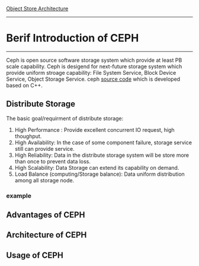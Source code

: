[Object Store Architecture](http://docs.ceph.com/docs/master/dev/object-store/)

-------------------------------------
# Berif Introduction of CEPH
-------------------------------------
Ceph is open source software storage system which provide at least PB scale capability. Ceph is desigend for next-future storage system which provide uniform stroage capability: File System Service, Block Device Service, Object Storage Service.
ceph [source code](https://github.com/ceph/ceph) which is developed based on C++.

## Distribute Storage
The basic goal/requirment of distribute storage:

1. High Performance : Provide excellent concurrent IO request, high thoughput.
2. High Availability: In the case of some component failure, storage service still can provide service.
3. High Reliability:  Data in the distribute storage system will be store more than once to prevent data loss.
4. High Scalability:  Data Storage can extend its capability on demand.
5. Load Balance (computing/Storage balance): Data uniform distribution among all storage node.

### example

## Advantages of CEPH







## Architecture of CEPH






## Usage of CEPH


